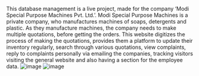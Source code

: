 This database management is a live project, made for the company ‘Modi Special Purpose Machines Pvt. Ltd.’. Modi Special Purpose Machines is a private company, who manufactures machines of soaps, detergents and plastic. As they manufacture machines, the company needs to make multiple quotations, before getting the orders. This website digitizes the process of making the quotations, provides them a platform to update their inventory regularly, search through various quotations, view complaints, reply to complaints personally via emailing the companies, tracking visitors visiting the general website and also having a section for the employee data.
![image](https://user-images.githubusercontent.com/73131499/131075550-f0c93f94-ac20-4be5-a572-84f30956b791.png) ![image](https://user-images.githubusercontent.com/73131499/131075564-5c7fd518-6c1b-4ab9-b0fd-a6c7758ef66e.png)

